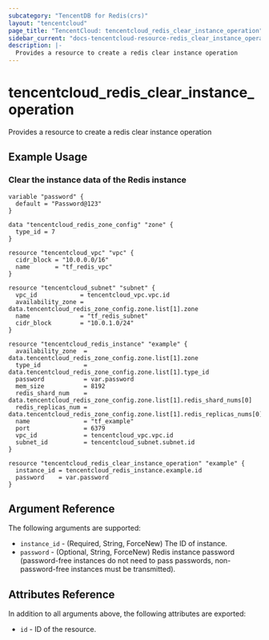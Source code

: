 ```yaml
---
subcategory: "TencentDB for Redis(crs)"
layout: "tencentcloud"
page_title: "TencentCloud: tencentcloud_redis_clear_instance_operation"
sidebar_current: "docs-tencentcloud-resource-redis_clear_instance_operation"
description: |-
  Provides a resource to create a redis clear instance operation
---
```


# tencentcloud_redis_clear_instance_operation

Provides a resource to create a redis clear instance operation

## Example Usage

### Clear the instance data of the Redis instance

```hcl
variable "password" {
  default = "Password@123"
}

data "tencentcloud_redis_zone_config" "zone" {
  type_id = 7
}

resource "tencentcloud_vpc" "vpc" {
  cidr_block = "10.0.0.0/16"
  name       = "tf_redis_vpc"
}

resource "tencentcloud_subnet" "subnet" {
  vpc_id            = tencentcloud_vpc.vpc.id
  availability_zone = data.tencentcloud_redis_zone_config.zone.list[1].zone
  name              = "tf_redis_subnet"
  cidr_block        = "10.0.1.0/24"
}

resource "tencentcloud_redis_instance" "example" {
  availability_zone  = data.tencentcloud_redis_zone_config.zone.list[1].zone
  type_id            = data.tencentcloud_redis_zone_config.zone.list[1].type_id
  password           = var.password
  mem_size           = 8192
  redis_shard_num    = data.tencentcloud_redis_zone_config.zone.list[1].redis_shard_nums[0]
  redis_replicas_num = data.tencentcloud_redis_zone_config.zone.list[1].redis_replicas_nums[0]
  name               = "tf_example"
  port               = 6379
  vpc_id             = tencentcloud_vpc.vpc.id
  subnet_id          = tencentcloud_subnet.subnet.id
}

resource "tencentcloud_redis_clear_instance_operation" "example" {
  instance_id = tencentcloud_redis_instance.example.id
  password    = var.password
}
```

## Argument Reference

The following arguments are supported:

* `instance_id` - (Required, String, ForceNew) The ID of instance.
* `password` - (Optional, String, ForceNew) Redis instance password (password-free instances do not need to pass passwords, non-password-free instances must be transmitted).

## Attributes Reference

In addition to all arguments above, the following attributes are exported:

* `id` - ID of the resource.




